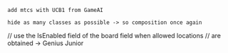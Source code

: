 
	add mtcs with UCB1 from GameAI

	hide as many classes as possible -> so composition once again	

// use the IsEnabled field of the board field when allowed locations
// are obtained -> Genius Junior

